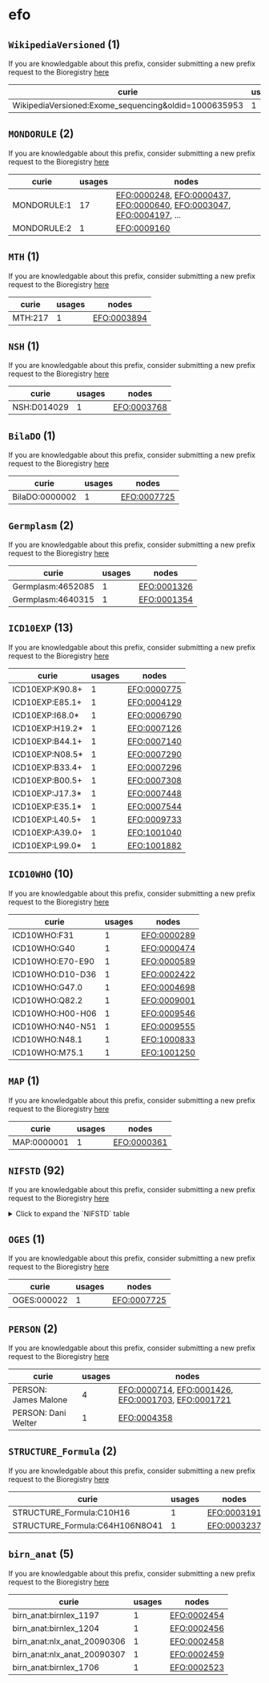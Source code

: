 # efo

## `WikipediaVersioned` (1)

If you are knowledgable about this prefix, consider submitting a new prefix
request to the Bioregistry [here](https://github.com/biopragmatics/bioregistry/issues/new?assignees=cthoyt&labels=New%2CPrefix&template=new-prefix.yml&title=%5BResource%5D%3A%20WikipediaVersioned)

| curie                                                |   usages | nodes                                               |
|------------------------------------------------------|----------|-----------------------------------------------------|
| WikipediaVersioned:Exome_sequencing&oldid=1000635953 |        1 | [EFO:0005396](http://www.ebi.ac.uk/efo/EFO_0005396) |

## `MONDORULE` (2)

If you are knowledgable about this prefix, consider submitting a new prefix
request to the Bioregistry [here](https://github.com/biopragmatics/bioregistry/issues/new?assignees=cthoyt&labels=New%2CPrefix&template=new-prefix.yml&title=%5BResource%5D%3A%20MONDORULE)

| curie       |   usages | nodes                                                                                                                                                                                                                                                                        |
|-------------|----------|------------------------------------------------------------------------------------------------------------------------------------------------------------------------------------------------------------------------------------------------------------------------------|
| MONDORULE:1 |       17 | [EFO:0000248](http://www.ebi.ac.uk/efo/EFO_0000248), [EFO:0000437](http://www.ebi.ac.uk/efo/EFO_0000437), [EFO:0000640](http://www.ebi.ac.uk/efo/EFO_0000640), [EFO:0003047](http://www.ebi.ac.uk/efo/EFO_0003047), [EFO:0004197](http://www.ebi.ac.uk/efo/EFO_0004197), ... |
| MONDORULE:2 |        1 | [EFO:0009160](http://www.ebi.ac.uk/efo/EFO_0009160)                                                                                                                                                                                                                          |

## `MTH` (1)

If you are knowledgable about this prefix, consider submitting a new prefix
request to the Bioregistry [here](https://github.com/biopragmatics/bioregistry/issues/new?assignees=cthoyt&labels=New%2CPrefix&template=new-prefix.yml&title=%5BResource%5D%3A%20MTH)

| curie   |   usages | nodes                                               |
|---------|----------|-----------------------------------------------------|
| MTH:217 |        1 | [EFO:0003894](http://www.ebi.ac.uk/efo/EFO_0003894) |

## `NSH` (1)

If you are knowledgable about this prefix, consider submitting a new prefix
request to the Bioregistry [here](https://github.com/biopragmatics/bioregistry/issues/new?assignees=cthoyt&labels=New%2CPrefix&template=new-prefix.yml&title=%5BResource%5D%3A%20NSH)

| curie       |   usages | nodes                                               |
|-------------|----------|-----------------------------------------------------|
| NSH:D014029 |        1 | [EFO:0003768](http://www.ebi.ac.uk/efo/EFO_0003768) |

## `BilaDO` (1)

If you are knowledgable about this prefix, consider submitting a new prefix
request to the Bioregistry [here](https://github.com/biopragmatics/bioregistry/issues/new?assignees=cthoyt&labels=New%2CPrefix&template=new-prefix.yml&title=%5BResource%5D%3A%20BilaDO)

| curie          |   usages | nodes                                               |
|----------------|----------|-----------------------------------------------------|
| BilaDO:0000002 |        1 | [EFO:0007725](http://www.ebi.ac.uk/efo/EFO_0007725) |

## `Germplasm` (2)

If you are knowledgable about this prefix, consider submitting a new prefix
request to the Bioregistry [here](https://github.com/biopragmatics/bioregistry/issues/new?assignees=cthoyt&labels=New%2CPrefix&template=new-prefix.yml&title=%5BResource%5D%3A%20Germplasm)

| curie             |   usages | nodes                                               |
|-------------------|----------|-----------------------------------------------------|
| Germplasm:4652085 |        1 | [EFO:0001326](http://www.ebi.ac.uk/efo/EFO_0001326) |
| Germplasm:4640315 |        1 | [EFO:0001354](http://www.ebi.ac.uk/efo/EFO_0001354) |

## `ICD10EXP` (13)

If you are knowledgable about this prefix, consider submitting a new prefix
request to the Bioregistry [here](https://github.com/biopragmatics/bioregistry/issues/new?assignees=cthoyt&labels=New%2CPrefix&template=new-prefix.yml&title=%5BResource%5D%3A%20ICD10EXP)

| curie           |   usages | nodes                                               |
|-----------------|----------|-----------------------------------------------------|
| ICD10EXP:K90.8+ |        1 | [EFO:0000775](http://www.ebi.ac.uk/efo/EFO_0000775) |
| ICD10EXP:E85.1+ |        1 | [EFO:0004129](http://www.ebi.ac.uk/efo/EFO_0004129) |
| ICD10EXP:I68.0* |        1 | [EFO:0006790](http://www.ebi.ac.uk/efo/EFO_0006790) |
| ICD10EXP:H19.2* |        1 | [EFO:0007126](http://www.ebi.ac.uk/efo/EFO_0007126) |
| ICD10EXP:B44.1+ |        1 | [EFO:0007140](http://www.ebi.ac.uk/efo/EFO_0007140) |
| ICD10EXP:N08.5* |        1 | [EFO:0007290](http://www.ebi.ac.uk/efo/EFO_0007290) |
| ICD10EXP:B33.4+ |        1 | [EFO:0007296](http://www.ebi.ac.uk/efo/EFO_0007296) |
| ICD10EXP:B00.5+ |        1 | [EFO:0007308](http://www.ebi.ac.uk/efo/EFO_0007308) |
| ICD10EXP:J17.3* |        1 | [EFO:0007448](http://www.ebi.ac.uk/efo/EFO_0007448) |
| ICD10EXP:E35.1* |        1 | [EFO:0007544](http://www.ebi.ac.uk/efo/EFO_0007544) |
| ICD10EXP:L40.5+ |        1 | [EFO:0009733](http://www.ebi.ac.uk/efo/EFO_0009733) |
| ICD10EXP:A39.0+ |        1 | [EFO:1001040](http://www.ebi.ac.uk/efo/EFO_1001040) |
| ICD10EXP:L99.0* |        1 | [EFO:1001882](http://www.ebi.ac.uk/efo/EFO_1001882) |

## `ICD10WHO` (10)

If you are knowledgable about this prefix, consider submitting a new prefix
request to the Bioregistry [here](https://github.com/biopragmatics/bioregistry/issues/new?assignees=cthoyt&labels=New%2CPrefix&template=new-prefix.yml&title=%5BResource%5D%3A%20ICD10WHO)

| curie            |   usages | nodes                                               |
|------------------|----------|-----------------------------------------------------|
| ICD10WHO:F31     |        1 | [EFO:0000289](http://www.ebi.ac.uk/efo/EFO_0000289) |
| ICD10WHO:G40     |        1 | [EFO:0000474](http://www.ebi.ac.uk/efo/EFO_0000474) |
| ICD10WHO:E70-E90 |        1 | [EFO:0000589](http://www.ebi.ac.uk/efo/EFO_0000589) |
| ICD10WHO:D10-D36 |        1 | [EFO:0002422](http://www.ebi.ac.uk/efo/EFO_0002422) |
| ICD10WHO:G47.0   |        1 | [EFO:0004698](http://www.ebi.ac.uk/efo/EFO_0004698) |
| ICD10WHO:Q82.2   |        1 | [EFO:0009001](http://www.ebi.ac.uk/efo/EFO_0009001) |
| ICD10WHO:H00-H06 |        1 | [EFO:0009546](http://www.ebi.ac.uk/efo/EFO_0009546) |
| ICD10WHO:N40-N51 |        1 | [EFO:0009555](http://www.ebi.ac.uk/efo/EFO_0009555) |
| ICD10WHO:N48.1   |        1 | [EFO:1000833](http://www.ebi.ac.uk/efo/EFO_1000833) |
| ICD10WHO:M75.1   |        1 | [EFO:1001250](http://www.ebi.ac.uk/efo/EFO_1001250) |

## `MAP` (1)

If you are knowledgable about this prefix, consider submitting a new prefix
request to the Bioregistry [here](https://github.com/biopragmatics/bioregistry/issues/new?assignees=cthoyt&labels=New%2CPrefix&template=new-prefix.yml&title=%5BResource%5D%3A%20MAP)

| curie       |   usages | nodes                                               |
|-------------|----------|-----------------------------------------------------|
| MAP:0000001 |        1 | [EFO:0000361](http://www.ebi.ac.uk/efo/EFO_0000361) |

## `NIFSTD` (92)

If you are knowledgable about this prefix, consider submitting a new prefix
request to the Bioregistry [here](https://github.com/biopragmatics/bioregistry/issues/new?assignees=cthoyt&labels=New%2CPrefix&template=new-prefix.yml&title=%5BResource%5D%3A%20NIFSTD)

<details>
<summary>Click to expand the `NIFSTD` table</summary>

| curie                    |   usages | nodes                                                                                                    |
|--------------------------|----------|----------------------------------------------------------------------------------------------------------|
| NIFSTD:birnlex_2117      |        2 | [EFO:0002607](http://www.ebi.ac.uk/efo/EFO_0002607), [EFO:0002694](http://www.ebi.ac.uk/efo/EFO_0002694) |
| NIFSTD:birnlex_734       |        1 | [EFO:0000107](http://www.ebi.ac.uk/efo/EFO_0000107)                                                      |
| NIFSTD:birnlex_1581      |        1 | [EFO:0000230](http://www.ebi.ac.uk/efo/EFO_0000230)                                                      |
| NIFSTD:birnlex_2092      |        1 | [EFO:0000249](http://www.ebi.ac.uk/efo/EFO_0000249)                                                      |
| NIFSTD:birnlex_1241      |        1 | [EFO:0000252](http://www.ebi.ac.uk/efo/EFO_0000252)                                                      |
| NIFSTD:birnlex_12566     |        1 | [EFO:0000253](http://www.ebi.ac.uk/efo/EFO_0000253)                                                      |
| NIFSTD:birnlex_2110      |        1 | [EFO:0000264](http://www.ebi.ac.uk/efo/EFO_0000264)                                                      |
| NIFSTD:birnlex_12754     |        1 | [EFO:0000289](http://www.ebi.ac.uk/efo/EFO_0000289)                                                      |
| NIFSTD:birnlex_796       |        1 | [EFO:0000302](http://www.ebi.ac.uk/efo/EFO_0000302)                                                      |
| NIFSTD:birnlex_406       |        1 | [EFO:0000311](http://www.ebi.ac.uk/efo/EFO_0000311)                                                      |
| NIFSTD:birnlex_1489      |        1 | [EFO:0000327](http://www.ebi.ac.uk/efo/EFO_0000327)                                                      |
| NIFSTD:birnlex_934       |        1 | [EFO:0000343](http://www.ebi.ac.uk/efo/EFO_0000343)                                                      |
| NIFSTD:birnlex_1190      |        1 | [EFO:0000357](http://www.ebi.ac.uk/efo/EFO_0000357)                                                      |
| NIFSTD:nlx_anat_20090201 |        1 | [EFO:0000381](http://www.ebi.ac.uk/efo/EFO_0000381)                                                      |
| NIFSTD:birnlex_1494      |        1 | [EFO:0000383](http://www.ebi.ac.uk/efo/EFO_0000383)                                                      |
| NIFSTD:birnlex_2052      |        1 | [EFO:0000433](http://www.ebi.ac.uk/efo/EFO_0000433)                                                      |
| NIFSTD:birnlex_12718     |        1 | [EFO:0000474](http://www.ebi.ac.uk/efo/EFO_0000474)                                                      |
| NIFSTD:birnlex_12617     |        1 | [EFO:0000500](http://www.ebi.ac.uk/efo/EFO_0000500)                                                      |
| NIFSTD:birnlex_12633     |        1 | [EFO:0000502](http://www.ebi.ac.uk/efo/EFO_0000502)                                                      |
| NIFSTD:birnlex_2023      |        1 | [EFO:0000513](http://www.ebi.ac.uk/efo/EFO_0000513)                                                      |
| NIFSTD:birnlex_12500     |        1 | [EFO:0000533](http://www.ebi.ac.uk/efo/EFO_0000533)                                                      |
| NIFSTD:birnlex_174       |        1 | [EFO:0000598](http://www.ebi.ac.uk/efo/EFO_0000598)                                                      |
| NIFSTD:birnlex_557       |        1 | [EFO:0000600](http://www.ebi.ac.uk/efo/EFO_0000600)                                                      |
| NIFSTD:birnlex_206       |        1 | [EFO:0000602](http://www.ebi.ac.uk/efo/EFO_0000602)                                                      |
| NIFSTD:birnlex_398       |        1 | [EFO:0000605](http://www.ebi.ac.uk/efo/EFO_0000605)                                                      |
| NIFSTD:birnlex_393       |        1 | [EFO:0000606](http://www.ebi.ac.uk/efo/EFO_0000606)                                                      |
| NIFSTD:birnlex_12631     |        1 | [EFO:0000621](http://www.ebi.ac.uk/efo/EFO_0000621)                                                      |
| NIFSTD:birnlex_12604     |        1 | [EFO:0000622](http://www.ebi.ac.uk/efo/EFO_0000622)                                                      |
| NIFSTD:birnlex_2087      |        1 | [EFO:0000651](http://www.ebi.ac.uk/efo/EFO_0000651)                                                      |
| NIFSTD:birnlex_12606     |        1 | [EFO:0000658](http://www.ebi.ac.uk/efo/EFO_0000658)                                                      |
| NIFSTD:birnlex_12669     |        1 | [EFO:0000677](http://www.ebi.ac.uk/efo/EFO_0000677)                                                      |
| NIFSTD:birnlex_203       |        1 | [EFO:0000679](http://www.ebi.ac.uk/efo/EFO_0000679)                                                      |
| NIFSTD:birnlex_2104      |        1 | [EFO:0000692](http://www.ebi.ac.uk/efo/EFO_0000692)                                                      |
| NIFSTD:birnlex_12603     |        1 | [EFO:0000693](http://www.ebi.ac.uk/efo/EFO_0000693)                                                      |
| NIFSTD:birnlex_12783     |        1 | [EFO:0000712](http://www.ebi.ac.uk/efo/EFO_0000712)                                                      |
| NIFSTD:birnlex_12733     |        1 | [EFO:0000773](http://www.ebi.ac.uk/efo/EFO_0000773)                                                      |
| NIFSTD:birnlex_844       |        1 | [EFO:0000802](http://www.ebi.ac.uk/efo/EFO_0000802)                                                      |
| NIFSTD:birnlex_1062      |        1 | [EFO:0000826](http://www.ebi.ac.uk/efo/EFO_0000826)                                                      |
| NIFSTD:birnlex_1169      |        1 | [EFO:0000827](http://www.ebi.ac.uk/efo/EFO_0000827)                                                      |
| NIFSTD:birnlex_1153      |        1 | [EFO:0000832](http://www.ebi.ac.uk/efo/EFO_0000832)                                                      |
| NIFSTD:birnlex_1166      |        1 | [EFO:0000895](http://www.ebi.ac.uk/efo/EFO_0000895)                                                      |
| NIFSTD:birnlex_2596      |        1 | [EFO:0000900](http://www.ebi.ac.uk/efo/EFO_0000900)                                                      |
| NIFSTD:birnlex_826       |        1 | [EFO:0000904](http://www.ebi.ac.uk/efo/EFO_0000904)                                                      |
| NIFSTD:birnlex_1234      |        1 | [EFO:0000905](http://www.ebi.ac.uk/efo/EFO_0000905)                                                      |
| NIFSTD:birnlex_1373      |        1 | [EFO:0000907](http://www.ebi.ac.uk/efo/EFO_0000907)                                                      |
| NIFSTD:birnlex_1099      |        1 | [EFO:0000908](http://www.ebi.ac.uk/efo/EFO_0000908)                                                      |
| NIFSTD:birnlex_1509      |        1 | [EFO:0000909](http://www.ebi.ac.uk/efo/EFO_0000909)                                                      |
| NIFSTD:birnlex_954       |        1 | [EFO:0000910](http://www.ebi.ac.uk/efo/EFO_0000910)                                                      |
| NIFSTD:birnlex_1503      |        1 | [EFO:0000911](http://www.ebi.ac.uk/efo/EFO_0000911)                                                      |
| NIFSTD:birnlex_1115      |        1 | [EFO:0000912](http://www.ebi.ac.uk/efo/EFO_0000912)                                                      |
| NIFSTD:birnlex_928       |        1 | [EFO:0000913](http://www.ebi.ac.uk/efo/EFO_0000913)                                                      |
| NIFSTD:birnlex_1710      |        1 | [EFO:0000918](http://www.ebi.ac.uk/efo/EFO_0000918)                                                      |
| NIFSTD:birnlex_1667      |        1 | [EFO:0000919](http://www.ebi.ac.uk/efo/EFO_0000919)                                                      |
| NIFSTD:birnlex_942       |        1 | [EFO:0000923](http://www.ebi.ac.uk/efo/EFO_0000923)                                                      |
| NIFSTD:birnlex_957       |        1 | [EFO:0000924](http://www.ebi.ac.uk/efo/EFO_0000924)                                                      |
| NIFSTD:birnlex_1230      |        1 | [EFO:0000964](http://www.ebi.ac.uk/efo/EFO_0000964)                                                      |
| NIFSTD:sao1078172392     |        1 | [EFO:0000966](http://www.ebi.ac.uk/efo/EFO_0000966)                                                      |
| NIFSTD:sao1642908940     |        1 | [EFO:0000967](http://www.ebi.ac.uk/efo/EFO_0000967)                                                      |
| NIFSTD:nlx_dys_20090502  |        1 | [EFO:0001064](http://www.ebi.ac.uk/efo/EFO_0001064)                                                      |
| NIFSTD:nlx_dys_20090302  |        1 | [EFO:0001073](http://www.ebi.ac.uk/efo/EFO_0001073)                                                      |
| NIFSTD:nlx_dys_20090303  |        1 | [EFO:0001074](http://www.ebi.ac.uk/efo/EFO_0001074)                                                      |
| NIFSTD:birnlex_12770     |        1 | [EFO:0001079](http://www.ebi.ac.uk/efo/EFO_0001079)                                                      |
| NIFSTD:birnlex_228       |        1 | [EFO:0001272](http://www.ebi.ac.uk/efo/EFO_0001272)                                                      |
| NIFSTD:birnlex_577       |        1 | [EFO:0001327](http://www.ebi.ac.uk/efo/EFO_0001327)                                                      |
| NIFSTD:birnlex_152       |        1 | [EFO:0001331](http://www.ebi.ac.uk/efo/EFO_0001331)                                                      |
| NIFSTD:birnlex_106       |        1 | [EFO:0001332](http://www.ebi.ac.uk/efo/EFO_0001332)                                                      |
| NIFSTD:birnlex_320       |        1 | [EFO:0001342](http://www.ebi.ac.uk/efo/EFO_0001342)                                                      |
| NIFSTD:birnlex_266       |        1 | [EFO:0001352](http://www.ebi.ac.uk/efo/EFO_0001352)                                                      |
| NIFSTD:birnlex_695       |        1 | [EFO:0001355](http://www.ebi.ac.uk/efo/EFO_0001355)                                                      |
| NIFSTD:birnlex_12679     |        1 | [EFO:0001358](http://www.ebi.ac.uk/efo/EFO_0001358)                                                      |
| NIFSTD:birnlex_12812     |        1 | [EFO:0001365](http://www.ebi.ac.uk/efo/EFO_0001365)                                                      |
| NIFSTD:birnlex_1178      |        1 | [EFO:0001366](http://www.ebi.ac.uk/efo/EFO_0001366)                                                      |
| NIFSTD:sao1145756102     |        1 | [EFO:0001369](http://www.ebi.ac.uk/efo/EFO_0001369)                                                      |
| NIFSTD:birnlex_429       |        1 | [EFO:0001372](http://www.ebi.ac.uk/efo/EFO_0001372)                                                      |
| NIFSTD:birnlex_733       |        1 | [EFO:0001394](http://www.ebi.ac.uk/efo/EFO_0001394)                                                      |
| NIFSTD:sao279801585      |        1 | [EFO:0001444](http://www.ebi.ac.uk/efo/EFO_0001444)                                                      |
| NIFSTD:birnlex_2525      |        1 | [EFO:0001644](http://www.ebi.ac.uk/efo/EFO_0001644)                                                      |
| NIFSTD:sao2146594471     |        1 | [EFO:0001651](http://www.ebi.ac.uk/efo/EFO_0001651)                                                      |
| NIFSTD:sao1703115805     |        1 | [EFO:0001653](http://www.ebi.ac.uk/efo/EFO_0001653)                                                      |
| NIFSTD:sao-282380853     |        1 | [EFO:0001654](http://www.ebi.ac.uk/efo/EFO_0001654)                                                      |
| NIFSTD:sao196989303      |        1 | [EFO:0001715](http://www.ebi.ac.uk/efo/EFO_0001715)                                                      |
| NIFSTD:birnlex_2085      |        1 | [EFO:0001738](http://www.ebi.ac.uk/efo/EFO_0001738)                                                      |
| NIFSTD:birnlex_3016      |        1 | [EFO:0001799](http://www.ebi.ac.uk/efo/EFO_0001799)                                                      |
| NIFSTD:birnlex_982       |        1 | [EFO:0001919](http://www.ebi.ac.uk/efo/EFO_0001919)                                                      |
| NIFSTD:birnlex_1263      |        1 | [EFO:0001961](http://www.ebi.ac.uk/efo/EFO_0001961)                                                      |
| NIFSTD:birnlex_1565      |        1 | [EFO:0001962](http://www.ebi.ac.uk/efo/EFO_0001962)                                                      |
| NIFSTD:birnlex_1202      |        1 | [EFO:0001987](http://www.ebi.ac.uk/efo/EFO_0001987)                                                      |
| NIFSTD:birnlex_12573     |        1 | [EFO:0002505](http://www.ebi.ac.uk/efo/EFO_0002505)                                                      |
| NIFSTD:birnlex_2098      |        1 | [EFO:0002508](http://www.ebi.ac.uk/efo/EFO_0002508)                                                      |
| NIFSTD:birnlex_12697     |        1 | [EFO:0002512](http://www.ebi.ac.uk/efo/EFO_0002512)                                                      |
| NIFSTD:birnlex_484       |        1 | [EFO:0002543](http://www.ebi.ac.uk/efo/EFO_0002543)                                                      |
| NIFSTD:birnlex_12648     |        1 | [EFO:0002624](http://www.ebi.ac.uk/efo/EFO_0002624)                                                      |

</details>

## `OGES` (1)

If you are knowledgable about this prefix, consider submitting a new prefix
request to the Bioregistry [here](https://github.com/biopragmatics/bioregistry/issues/new?assignees=cthoyt&labels=New%2CPrefix&template=new-prefix.yml&title=%5BResource%5D%3A%20OGES)

| curie       |   usages | nodes                                               |
|-------------|----------|-----------------------------------------------------|
| OGES:000022 |        1 | [EFO:0007725](http://www.ebi.ac.uk/efo/EFO_0007725) |

## `PERSON` (2)

If you are knowledgable about this prefix, consider submitting a new prefix
request to the Bioregistry [here](https://github.com/biopragmatics/bioregistry/issues/new?assignees=cthoyt&labels=New%2CPrefix&template=new-prefix.yml&title=%5BResource%5D%3A%20PERSON)

| curie                |   usages | nodes                                                                                                                                                                                                              |
|----------------------|----------|--------------------------------------------------------------------------------------------------------------------------------------------------------------------------------------------------------------------|
| PERSON: James Malone |        4 | [EFO:0000714](http://www.ebi.ac.uk/efo/EFO_0000714), [EFO:0001426](http://www.ebi.ac.uk/efo/EFO_0001426), [EFO:0001703](http://www.ebi.ac.uk/efo/EFO_0001703), [EFO:0001721](http://www.ebi.ac.uk/efo/EFO_0001721) |
| PERSON: Dani Welter  |        1 | [EFO:0004358](http://www.ebi.ac.uk/efo/EFO_0004358)                                                                                                                                                                |

## `STRUCTURE_Formula` (2)

If you are knowledgable about this prefix, consider submitting a new prefix
request to the Bioregistry [here](https://github.com/biopragmatics/bioregistry/issues/new?assignees=cthoyt&labels=New%2CPrefix&template=new-prefix.yml&title=%5BResource%5D%3A%20STRUCTURE_Formula)

| curie                          |   usages | nodes                                               |
|--------------------------------|----------|-----------------------------------------------------|
| STRUCTURE_Formula:C10H16       |        1 | [EFO:0003191](http://www.ebi.ac.uk/efo/EFO_0003191) |
| STRUCTURE_Formula:C64H106N8O41 |        1 | [EFO:0003237](http://www.ebi.ac.uk/efo/EFO_0003237) |

## `birn_anat` (5)

If you are knowledgable about this prefix, consider submitting a new prefix
request to the Bioregistry [here](https://github.com/biopragmatics/bioregistry/issues/new?assignees=cthoyt&labels=New%2CPrefix&template=new-prefix.yml&title=%5BResource%5D%3A%20birn_anat)

| curie                       |   usages | nodes                                               |
|-----------------------------|----------|-----------------------------------------------------|
| birn_anat:birnlex_1197      |        1 | [EFO:0002454](http://www.ebi.ac.uk/efo/EFO_0002454) |
| birn_anat:birnlex_1204      |        1 | [EFO:0002456](http://www.ebi.ac.uk/efo/EFO_0002456) |
| birn_anat:nlx_anat_20090306 |        1 | [EFO:0002458](http://www.ebi.ac.uk/efo/EFO_0002458) |
| birn_anat:nlx_anat_20090307 |        1 | [EFO:0002459](http://www.ebi.ac.uk/efo/EFO_0002459) |
| birn_anat:birnlex_1706      |        1 | [EFO:0002523](http://www.ebi.ac.uk/efo/EFO_0002523) |

